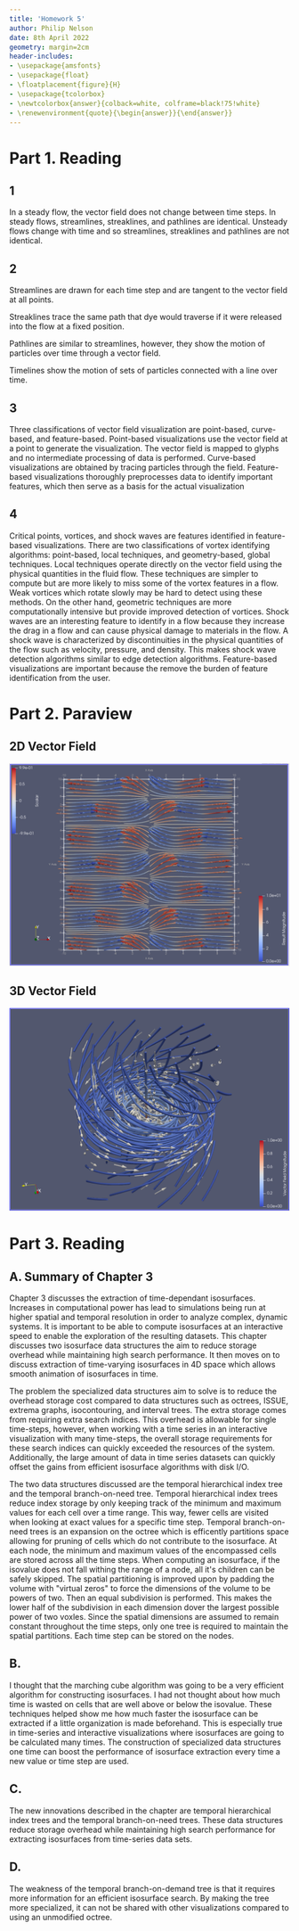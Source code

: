 ```yaml
---
title: 'Homework 5'
author: Philip Nelson
date: 8th April 2022
geometry: margin=2cm
header-includes:
- \usepackage{amsfonts}
- \usepackage{float}
- \floatplacement{figure}{H}
- \usepackage{tcolorbox}
- \newtcolorbox{answer}{colback=white, colframe=black!75!white}
- \renewenvironment{quote}{\begin{answer}}{\end{answer}}
---
```


# Part 1. Reading

## 1
In a steady flow, the vector field does not change between time steps. In steady flows, streamlines, streaklines, and pathlines are identical. Unsteady flows change with time and so streamlines, streaklines and pathlines are not identical.

## 2
Streamlines are drawn for each time step and are tangent to the vector field at all points.

Streaklines trace the same path that dye would traverse if it were released into the flow at a fixed position.

Pathlines are similar to streamlines, however, they show the motion of particles over time through a vector field.

Timelines show the motion of sets of particles connected with a line over time.

## 3
Three classifications of vector field visualization are point-based, curve-based, and feature-based. Point-based visualizations use the vector field at a point to generate the visualization. The vector field is mapped to glyphs and no intermediate processing of data is performed. Curve-based visualizations are obtained by tracing particles through the field. Feature-based visualizations thoroughly preprocesses data to identify important features, which then serve as a basis for the actual visualization

<!-- Three classifications of vector field visualization are local methods, texture-based methods, and topology-based methods. Local methods, such as streamlines, can only visualize the flow directions initiated from one or a few particles. Texture-based methods, such as the line integral convolution, use the vector field to manipulate a noise function and smear it throughout the field. Topology-based methods map the field to a 3D object, warping it. -->

<!-- Three kinds of vector field visualization are glyph-based methods, texture-based methods, and displacement-based methods. Glyph-based methods place glyphs, such as arrows, in the vector field and orient them such that they point in the direction of the field at each point. Texture-based methods, such as the line integral convolution, use the vector field to manipulate a noise function and smear it throughout the field. Displacement-based methods map aspects of the field to a 3D object, warping it, and visualizing it's effect. -->

## 4
Critical points, vortices, and shock waves are features identified in feature-based visualizations. There are two classifications of vortex identifying algorithms: point-based, local techniques, and geometry-based, global techniques. Local techniques operate directly on the vector field using the physical quantities in the fluid flow. These techniques are simpler to compute but are more likely to miss some of the vortex features in a flow. Weak vortices which rotate slowly may be hard to detect using these methods. On the other hand, geometric techniques are more computationally intensive but provide improved detection of vortices. Shock waves are an interesting feature to identify in a flow because they increase the drag in a flow and can cause physical damage to materials in the flow. A shock wave is characterized by discontinuities in the physical quantities of the flow such as velocity, pressure, and density. This makes shock wave detection algorithms similar to edge detection algorithms. Feature-based visualizations are important because the remove the burden of feature identification from the user.

# Part 2. Paraview

## 2D Vector Field

![](./images/2d.png)

## 3D Vector Field

![](./images/3d.png)

# Part 3. Reading

## A. Summary of Chapter 3

Chapter 3 discusses the extraction of time-dependant isosurfaces. Increases in computational power has lead to simulations being run at higher spatial and temporal resolution in order to analyze complex, dynamic systems. It is important to be able to compute isosurfaces at an interactive speed to enable the exploration of the resulting datasets. This chapter discusses two isosurface data structures the aim to reduce storage overhead while maintaining high search performance. It then moves on to discuss extraction of time-varying isosurfaces in 4D space which allows smooth animation of isosurfaces in time.

The problem the specialized data structures aim to solve is to reduce the overhead storage cost compared to data structures such as octrees, ISSUE, extrema graphs, isocontouring, and interval trees. The extra storage comes from requiring extra search indices. This overhead is allowable for single time-steps, however, when working with a time series in an interactive visualization with many time-steps, the overall storage requirements for these search indices can quickly exceeded the resources of the system. Additionally, the large amount of data in time series datasets can quickly offset the gains from efficient isosurface algorithms with disk I/O.

The two data structures discussed are the temporal hierarchical index tree and the temporal branch-on-need tree. Temporal hierarchical index trees reduce index storage by only keeping track of the minimum and maximum values for each cell over a time range. This way, fewer cells are visited when looking at exact values for a specific time step. Temporal branch-on-need trees is an expansion on the octree which is efficently partitions space allowing for pruning of cells which do not contribute to the isosurface. At each node, the minimum and maximum values of the encompassed cells are stored across all the time steps. When computing an isosurface, if the isovalue does not fall withing the range of a node, all it's children can be safely skipped. The spatial partitioning is improved upon by padding the volume with "virtual zeros" to force the dimensions of the volume to be powers of two. Then an equal subdivision is performed. This makes the lower half of the subdivision in each dimension dover the largest possible power of two voxles. Since the spatial dimensions are assumed to remain constant throughout the time steps, only one tree is required to maintain the spatial partitions. Each time step can be stored on the nodes.

## B. 

I thought that the marching cube algorithm was going to be a very efficient algorithm for constructing isosurfaces. I had not thought about how much time is wasted on cells that are well above or below the isovalue. These techniques helped show me how much faster the isosurface can be extracted if a little organization is made beforehand. This is especially true in time-series and interactive visualizations where isosurfaces are going to be calculated many times. The construction of specialized data structures one time can boost the performance of isosurface extraction every time a new value or time step are used.

## C.

The new innovations described in the chapter are temporal hierarchical index trees and the temporal branch-on-need trees. These data structures reduce storage overhead while maintaining high search performance for extracting isosurfaces from time-series data sets.

## D.

The weakness of the temporal branch-on-demand tree is that it requires more information for an efficient isosurface search. By making the tree more specialized, it can not be shared with other visualizations compared to using an unmodified octree.